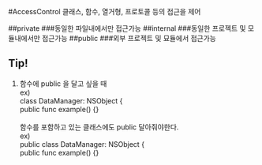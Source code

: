#AccessControl
클래스, 함수, 열거형, 프로토콜 등의 접근을 제어

##private
###동일한 파일내에서만 접근가능
##internal
###동일한 프로젝트 및 모듈내에서만 접근가능
##public
###외부 프로젝트 및 묘듈에서 접근가능

## Tip!
1. 함수에 public 을 달고 싶을 때<br> 
ex)<br>
class DataManager: NSObject {<br>
	 public func example() {}<br>
	 <br>
 함수를 포함하고 있는 클래스에도 public 달아줘야한다.<br>
ex)<br>
public class DataManager: NSObject {<br>
	 public func example() {}<br>
